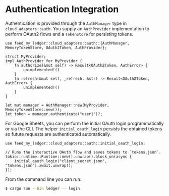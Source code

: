 # Authentication Integration

Authentication is provided through the `AuthManager` type in
`cloud_adapters::auth`. You supply an `AuthProvider` implementation to perform
OAuth2 flows and a `TokenStore` for persisting tokens.

```rust,no_run
use feed_my_ledger::cloud_adapters::auth::{AuthManager, MemoryTokenStore, OAuth2Token, AuthProvider};

struct MyProvider;
impl AuthProvider for MyProvider {
    fn authorize(&mut self) -> Result<OAuth2Token, AuthError> {
        unimplemented!()
    }
    fn refresh(&mut self, _refresh: &str) -> Result<OAuth2Token, AuthError> {
        unimplemented!()
    }
}

let mut manager = AuthManager::new(MyProvider, MemoryTokenStore::new());
let token = manager.authenticate("user1")?;
```

For Google Sheets, you can perform the initial OAuth login programmatically or
via the CLI. The helper `initial_oauth_login` persists the obtained tokens so
future requests are authenticated automatically.

```rust,no_run
use feed_my_ledger::cloud_adapters::auth::initial_oauth_login;

// Runs the interactive OAuth flow and saves tokens to `tokens.json`.
tokio::runtime::Runtime::new().unwrap().block_on(async {
    initial_oauth_login("client_secret.json", "tokens.json").await.unwrap();
});
```

From the command line you can run:

```bash
$ cargo run --bin ledger -- login
```
